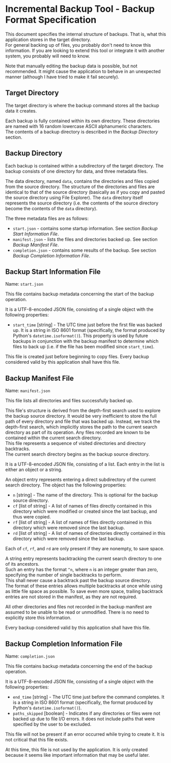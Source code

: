 # Incremental Backup Tool - Backup Format Specification

This document specifies the internal structure of backups. That is, what this application stores in the target directory.  
For general backing up of files, you probably don't need to know this information.
If you are looking to extend this tool or integrate it with another system, you probably will need to know.

Note that manually editing the backup data is possible, but not recommended.
It might cause the application to behave in an unexpected manner (although I have tried to make it fail securely).

## Target Directory

The target directory is where the backup command stores all the backup data it creates.

Each backup is fully contained within its own directory.
These directories are named with 16 random lowercase ASCII alphanumeric characters.  
The contents of a backup directory is described in the _Backup Directory_ section.

## Backup Directory

Each backup is contained within a subdirectory of the target directory.
The backup consists of one directory for data, and three metadata files.

The data directory, named `data`, contains the directories and files copied from the source directory.
The structure of the directories and files are identical to that of the source directory (basically as if you copy and pasted the source directory using File Explorer).
The `data` directory itself represents the source directory (i.e. the contents of the source directory become the contents of the `data` directory).

The three metadata files are as follows:

- `start.json` - contains some startup information. See section _Backup Start Information File_.
- `manifest.json` - lists the files and directories backed up. See section _Backup Manifest File_.
- `completion.json` - contains some results of the backup. See section _Backup Completion Information File_.

## Backup Start Information File

Name: `start.json`

This file contains backup metadata concerning the start of the backup operation.

It is a UTF-8-encoded JSON file, consisting of a single object with the following properties:

- `start_time` \[string\] - The UTC time just before the first file was backed up.
   It is a string in ISO 8601 format (specifically, the format produced by Python's `datetime.isoformat()`).
   This property is used by future backups in conjunction with the backup manifest to determine which files to back up (i.e. if the file has been modified since `start_time`).

This file is created just before beginning to copy files. Every backup considered valid by this application shall have this file.

## Backup Manifest File

Name: `manifest.json`

This file lists all directories and files successfully backed up.

This file's structure is derived from the depth-first search used to explore the backup source directory.
It would be very inefficient to store the full path of every directory and file that was backed up.
Instead, we track the depth-first search, which implicitly stores the path to the current search directory as part of its operation.
Any files recorded are known to be contained within the current search directory.  
This file represents a sequence of visited directories and directory backtracks.  
The current search directory begins as the backup source directory.

It is a UTF-8-encoded JSON file, consisting of a list. Each entry in the list is either an object or a string.

An object entry represents entering a direct subdirectory of the current search directory. The object has the following properties:

- `n` \[string\] - The name of the directory. This is optional for the backup source directory.
- `cf` \[list of string\] - A list of names of files directly contained in this directory which were modified or created since the last backup, and thus were copied.
- `rf` \[list of string\] - A list of names of files directly contained in this directory which were removed since the last backup.
- `rd` \[list of string\] - A list of names of directories directly contained in this directory which were removed since the last backup.

Each of `cf`, `rf`, and `rd` are only present if they are nonempty, to save space.

A string entry represents backtracking the current search directory to one of its ancestors.  
Such an entry has the format `^n`, where `n` is an integer greater than zero, specifying the number of single backtracks to perform.  
This shall never cause a backtrack past the backup source directory.  
The format of these entries allows multiple backtracks at once while using as little file space as possible.
To save even more space, trailing backtrack entries are not stored in the manifest, as they are not required.

All other directories and files not recorded in the backup manifest are assumed to be unable to be read or unmodified.
There is no need to explicitly store this information.

Every backup considered valid by this application shall have this file.

## Backup Completion Information File

Name: `completion.json`

This file contains backup metadata concerning the end of the backup operation.

It is a UTF-8-encoded JSON file, consisting of a single object with the following properties:

- `end_time` \[string\] - The UTC time just before the command completes.
   It is a string in ISO 8601 format (specifically, the format produced by Python's `datetime.isoformat()`).
- `paths_skipped` \[boolean] - Indicates if any directories or files were not backed up due to file I/O errors.
   It does not include paths that were specified by the user to be excluded.

This file will not be present if an error occurred while trying to create it.
It is not critical that this file exists.

At this time, this file is not used by the application.
It is only created because it seems like important information that may be useful later.
